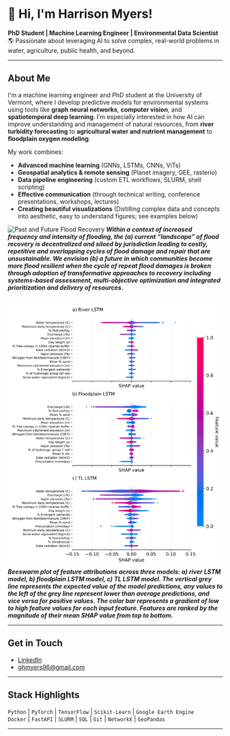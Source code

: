 # 👋 Hi, I'm Harrison Myers!

**PhD Student | Machine Learning Engineer | Environmental Data Scientist**  
🌎 Passionate about leveraging AI to solve complex, real-world problems in water, agriculture, public health, and beyond.

---

## About Me

I'm a machine learning engineer and PhD student at the University of Vermont, where I develop predictive models for environmental systems using tools like **graph neural networks**, **computer vision**, and **spatiotemporal deep learning**. I’m especially interested in how AI can improve understanding and management of natural resources, from **river turbidity forecasting** to **agricultural water and nutrient management** to **floodplain oxygen modeling**.

My work combines:
- **Advanced machine learning** (GNNs, LSTMs, CNNs, ViTs)  
- **Geospatial analytics & remote sensing** (Planet imagery, GEE, rasterio)  
- **Data pipeline engineering** (custom ETL workflows, SLURM, shell scripting)
- **Effective communication** (through technical writing, conference presentations, workshops, lectures)
- **Creating beautiful visualizations** (Distilling complex data and concepts into aesthetic, easy to understand figures; see examples below)

![Past and Future Flood Recovery](figures/current_and_future_flood_recovery.png)
***Within a context of increased frequency and intensity of flooding, the (a) current “landscape” of flood recovery is decentralized and siloed by jurisdiction leading to costly, repetitive and overlapping cycles of flood damage and repair that are unsustainable.  We envision (b) a future in which communities become more flood resilient when the cycle of repeat flood damages is broken through adoption of transformative approaches to recovery including systems-based assessment, multi-objective optimization and integrated prioritization and delivery of resources.***

![Simplified Conceptual Model of Floodplain DO Dynamics](figures/beeswarm_plot.png)
***Beeswarm plot of feature attributions across three models: a) river LSTM model, b) floodplain LSTM model, c) TL LSTM model. The vertical grey line represents the expected value of the model predictions, any values to the left of the grey line represent lower than average predictions, and vice versa for positive values. The color bar represents a gradient of low to high feature values for each input feature. Features are ranked by the magnitude of their mean SHAP value from top to bottom.***


---

## Get in Touch

-  [LinkedIn](https://www.linkedin.com/in/harrison-myers-eit-b37156181/)
-  ghmyers96@gmail.com

---

## Stack Highlights

`Python` | `PyTorch` | `TensorFlow` | `Scikit-Learn` | `Google Earth Engine`  
`Docker` | `FastAPI` | `SLURM` | `SQL` | `Git` | `NetworkX` | `GeoPandas`

---
